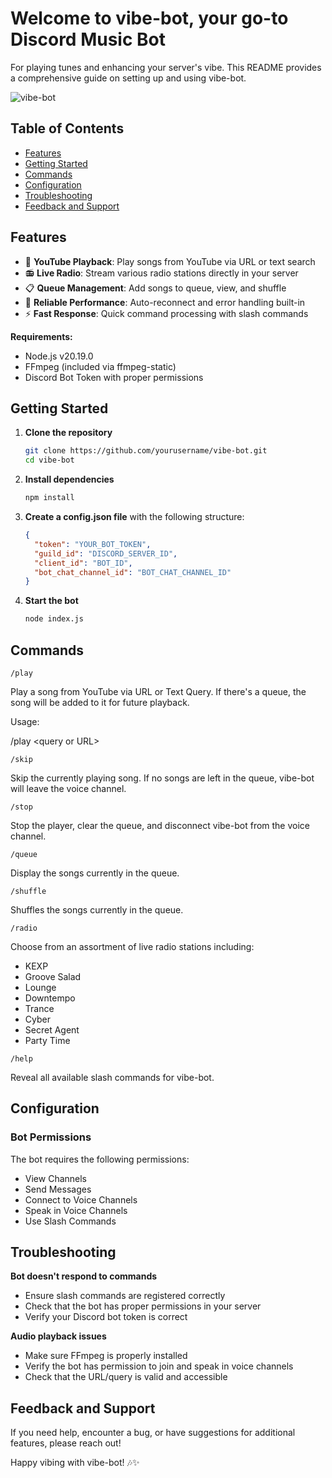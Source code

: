 # Welcome to vibe-bot, your go-to Discord Music Bot

For playing tunes and enhancing your server's vibe. This README provides a
comprehensive guide on setting up and using vibe-bot.

![vibe-bot](https://github.com/erinwolff/vibe-bot/assets/57080166/893675da-48df-485f-9b38-355779f6e565)

## Table of Contents

- [Features](#features)
- [Getting Started](#getting-started)
- [Commands](#commands)
- [Configuration](#configuration)
- [Troubleshooting](#troubleshooting)
- [Feedback and Support](#feedback-and-support)

<a name="features"></a>

## Features

- 🎵 **YouTube Playback**: Play songs from YouTube via URL or text search
- 📻 **Live Radio**: Stream various radio stations directly in your server
- 📋 **Queue Management**: Add songs to queue, view, and shuffle
- 🔄 **Reliable Performance**: Auto-reconnect and error handling built-in
- ⚡ **Fast Response**: Quick command processing with slash commands

**Requirements:**

- Node.js v20.19.0
- FFmpeg (included via ffmpeg-static)
- Discord Bot Token with proper permissions

<a name="getting-started"></a>

## Getting Started

1. **Clone the repository**

   ```bash
   git clone https://github.com/yourusername/vibe-bot.git
   cd vibe-bot
   ```

2. **Install dependencies**

   ```bash
   npm install
   ```

3. **Create a config.json file** with the following structure:

   ```json
   {
     "token": "YOUR_BOT_TOKEN",
     "guild_id": "DISCORD_SERVER_ID",
     "client_id": "BOT_ID",
     "bot_chat_channel_id": "BOT_CHAT_CHANNEL_ID"
   }
   ```

4. **Start the bot**
   ```bash
   node index.js
   ```

<a name="commands"></a>

## Commands

`/play`

Play a song from YouTube via URL or Text Query. If there\'s a
queue, the song will be added to it for future playback.

Usage:

/play <query or URL\>

`/skip`

Skip the currently playing song. If no songs are left in the
queue, vibe-bot will leave the voice channel.

`/stop`

Stop the player, clear the queue, and disconnect vibe-bot from the
voice channel.

`/queue`

Display the songs currently in the queue.

`/shuffle`

Shuffles the songs currently in the queue.

`/radio`

Choose from an assortment of live radio stations including:

- KEXP
- Groove Salad
- Lounge
- Downtempo
- Trance
- Cyber
- Secret Agent
- Party Time

`/help`

Reveal all available slash commands for vibe-bot.

<a name="configuration"></a>

## Configuration

### Bot Permissions

The bot requires the following permissions:

- View Channels
- Send Messages
- Connect to Voice Channels
- Speak in Voice Channels
- Use Slash Commands

<a name="troubleshooting"></a>

## Troubleshooting

**Bot doesn't respond to commands**

- Ensure slash commands are registered correctly
- Check that the bot has proper permissions in your server
- Verify your Discord bot token is correct

**Audio playback issues**

- Make sure FFmpeg is properly installed
- Verify the bot has permission to join and speak in voice channels
- Check that the URL/query is valid and accessible

<a name="feedback-and-support"></a>

## Feedback and Support

If you need help, encounter a bug, or have
suggestions for additional features, please reach out!

Happy vibing with vibe-bot! 🎶✨
